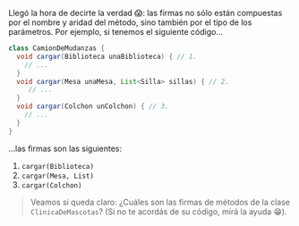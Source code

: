 Llegó la hora de decirte la verdad :scream:: las firmas no sólo están compuestas por el nombre y aridad del método, sino también por el tipo de los parámetros. Por ejemplo, si tenemos el siguiente código... 

```java
class CamionDeMudanzas {
  void cargar(Biblioteca unaBiblioteca) { // 1.
    // ...
  }
  void cargar(Mesa unaMesa, List<Silla> sillas) { // 2.
     // ...
  }
  void cargar(Colchon unColchon) { // 3.
    // ...
  }
}
```

...las firmas son las siguientes: 

1. `cargar(Biblioteca)`
2. `cargar(Mesa, List)`
3. `cargar(Colchon)`

> Veamos si queda claro: ¿Cuáles son las firmas de métodos de la clase `ClinicaDeMascotas`?
> (Si no te acordás de su código, mirá la ayuda :grin:).


